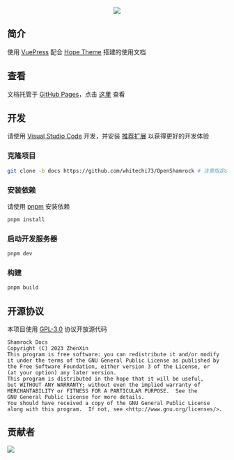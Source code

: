 <div align="center">

![][banner]

</div>

## 简介

使用 [VuePress][vuepress] 配合 [Hope Theme][hope-theme] 搭建的使用文档

## 查看

文档托管于 [GitHub Pages][github-pages]，点击 [这里][shamrock-docs] 查看

## 开发

请使用 [Visual Studio Code][vscode] 开发，并安装 [推荐扩展][recommend-extensions] 以获得更好的开发体验

### 克隆项目

```bash
git clone -b docs https://github.com/whitechi73/OpenShamrock # 注意指定docs分支
```

### 安装依赖

请使用 [pnpm][pnpm] 安装依赖

```bash
pnpm install
```

### 启动开发服务器

```bash
pnpm dev
```

### 构建

```bash
pnpm build
```

## 开源协议

本项目使用 [GPL-3.0](LICENSE) 协议开放源代码

```text
Shamrock Docs
Copyright (C) 2023 ZhenXin
This program is free software: you can redistribute it and/or modify
it under the terms of the GNU General Public License as published by
the Free Software Foundation, either version 3 of the License, or
(at your option) any later version.
This program is distributed in the hope that it will be useful,
but WITHOUT ANY WARRANTY; without even the implied warranty of
MERCHANTABILITY or FITNESS FOR A PARTICULAR PURPOSE.  See the
GNU General Public License for more details.
You should have received a copy of the GNU General Public License
along with this program.  If not, see <http://www.gnu.org/licenses/>.
```

## 贡献者

[![][contrib-image]][contrib-link]

[banner]: https://socialify.git.ci/whitechi73/OpenShamrock/image?description=1&forks=1&issues=1&language=1&name=1&owner=1&pulls=1&stargazers=1&theme=Auto
[vuepress]: https://vuepress.vuejs.org/zh/
[hope-theme]: https://vuepress-theme-hope.github.io/zh/
[github-pages]: https://pages.github.com/
[shamrock-docs]: https://whitechi73.github.io/OpenShamrock/
[vscode]: https://code.visualstudio.com/
[recommend-extensions]: .vscode/extensions.json
[pnpm]: https://pnpm.io/
[contrib-image]: https://contrib.rocks/image?repo=whitechi73/OpenShamrock
[contrib-link]: https://github.com/whitechi73/OpenShamrock/graphs/contributors
